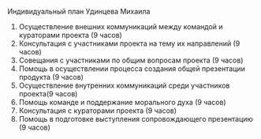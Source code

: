 Индивидуальный план Удинцева Михаила
1. Осуществление внешних коммуникаций между командой и кураторами проекта (9 часов)
2. Консультация с участниками проекта на тему их направлений (9 часов)
3. Совещания с участниками по общим вопросам проекта (9 часов)
4. Помощь в осуществлении процесса создания общей презентации продукта (9 часов)
5. Осуществление внутренних коммуникаций среди участников проекта(9 часов)
6. Помощь команде и поддержание морального духа (9 часов)
7. Консультация с кураторами проекта (9 часов)
8. Помощь в подготовке выступления сопровождающего презентацию (9 часов)
